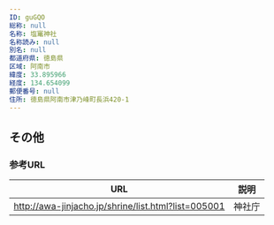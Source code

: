 ```yaml
---
ID: guGQO
総称: null
名称: 塩竃神社
名称読み: null
別名: null
都道府県: 徳島県
区域: 阿南市
緯度: 33.895966
経度: 134.654099
郵便番号: null
住所: 徳島県阿南市津乃峰町長浜420-1
---
```


## その他

### 参考URL

| URL                                                 | 説明   |
| --------------------------------------------------- | ------ |
| http://awa-jinjacho.jp/shrine/list.html?list=005001 | 神社庁 |
